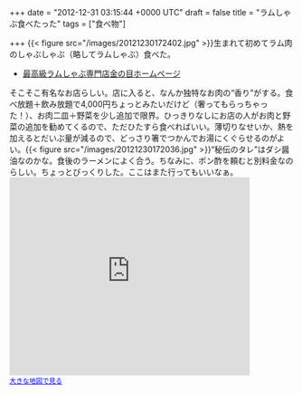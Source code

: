 
+++
date = "2012-12-31 03:15:44 +0000 UTC"
draft = false
title = "ラムしゃぶ食べたった"
tags = ["食べ物"]

+++
{{< figure src="/images/20121230172402.jpg"  >}}生まれて初めてラム肉のしゃぶしゃぶ（略してラムしゃぶ）食べた。

<ul>
<li><a href="http://www.kinnome.jp/">最高級ラムしゃぶ専門店金の目ホームページ</a></li>
</ul>そこそこ有名なお店らしい。店に入ると、なんか独特なお肉の“香り”がする。食べ放題＋飲み放題で4,000円ちょっとみたいだけど（奢ってもらっちゃった！）、お肉二皿＋野菜を少し追加で限界。ひっきりなしにお店の人がお肉と野菜の追加を勧めてくるので、ただひたすら食べればいい。薄切りなせいか、熱を加えるとだいぶ量が減るので、どっさり箸でつかんでお湯にくぐらせるのがよい。{{< figure src="/images/20121230172036.jpg"  >}}“秘伝のタレ”はダシ醤油なのかな。食後のラーメンによく合う。ちなみに、ポン酢を頼むと別料金なのらしい。ちょっとびっくりした。ここはまた行ってもいいなぁ。<iframe width="425" height="350" frameborder="0" scrolling="no" marginheight="0" marginwidth="0" src="https://maps.google.co.jp/maps?f=q&amp;source=s_q&amp;hl=ja&amp;geocode=&amp;q=%E9%87%91%E3%81%AE%E7%9B%AE+%E6%9C%AC%E5%BA%97&amp;aq=&amp;sll=34.728949,138.455511&amp;sspn=57.759114,81.386719&amp;brcurrent=3,0x605d1b87f02e57e7:0x2e01618b22571b89,0&amp;ie=UTF8&amp;hq=%E9%87%91%E3%81%AE%E7%9B%AE+%E6%9C%AC%E5%BA%97&amp;hnear=&amp;t=m&amp;cid=9099687512014795388&amp;ll=35.7192,139.769783&amp;spn=0.097559,0.145912&amp;z=12&amp;iwloc=A&amp;output=embed"></iframe><br/><small><a href="https://maps.google.co.jp/maps?f=q&amp;source=embed&amp;hl=ja&amp;geocode=&amp;q=%E9%87%91%E3%81%AE%E7%9B%AE+%E6%9C%AC%E5%BA%97&amp;aq=&amp;sll=34.728949,138.455511&amp;sspn=57.759114,81.386719&amp;brcurrent=3,0x605d1b87f02e57e7:0x2e01618b22571b89,0&amp;ie=UTF8&amp;hq=%E9%87%91%E3%81%AE%E7%9B%AE+%E6%9C%AC%E5%BA%97&amp;hnear=&amp;t=m&amp;cid=9099687512014795388&amp;ll=35.7192,139.769783&amp;spn=0.097559,0.145912&amp;z=12&amp;iwloc=A" style="color:#0000FF;text-align:left">大きな地図で見る</a></small>


